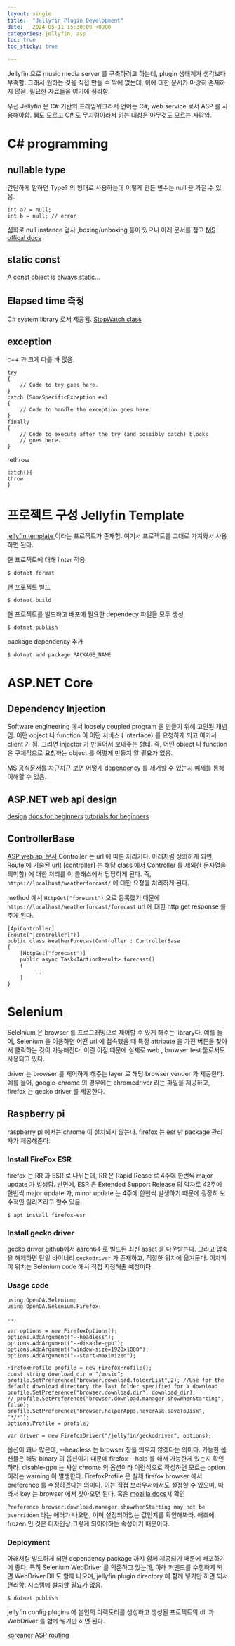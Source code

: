 ```yaml
---
layout: single
title:  "Jellyfin Plugin Development"
date:   2024-05-11 15:30:09 +0900
categories: jellyfin, asp
toc: true
toc_sticky: true

---
```


Jellyfin 으로 music media server 를 구축하려고 하는데, plugin 생태계가 생각보다 부족함.
그래서 원하는 것을 직접 만들 수 밖에 없는데, 이에 대한 문서가 마땅히 존재하지 않음.
필요한 자료들을 여기에 정리함.

우선 Jellyfin 은 C# 기반의 프레임워크라서 언어는 C#, web service 로서 ASP 를 사용해야함.
웹도 모르고 C# 도 무지렁이라서 읽는 대상은 아무것도 모르는 사람임.

# C# programming


## nullable type

간단하게 말하면 Type? 의 형태로 사용하는데 이렇게 만든 변수는 null 을 가질 수 있음.
```
int a? = null;
int b = null; // error
```

심화로 null instance 검사 ,boxing/unboxing 등이 있으니 아래 문서를 참고
[MS offical docs](https://learn.microsoft.com/ko-kr/dotnet/csharp/language-reference/builtin-types/nullable-value-types)

## static const

A const object is always static...

## Elapsed time 측정

C# system library 로서 제공됨.
[StopWatch class](https://learn.microsoft.com/en-us/dotnet/api/system.diagnostics.stopwatch?view=net-8.0)


## exception
c++ 과 크게 다를 바 없음.

```
try
{
    // Code to try goes here.
}
catch (SomeSpecificException ex)
{
    // Code to handle the exception goes here.
}
finally
{
    // Code to execute after the try (and possibly catch) blocks
    // goes here.
}
```

rethrow

```
catch(){
throw
}
```

# 프로젝트 구성 Jellyfin Template

[jellyfin template ](https://github.com/jellyfin/jellyfin-plugin-template ) 이라는 프로젝트가 존재함.
여기서 프로젝트를 그대로 가져와서 사용하면 된다.

현 프로젝트에 대해 linter 적용
```
$ dotnet format
```
현 프로젝트 빌드
```
$ dotnet build
```
현 프로젝트를 빌드하고 배포에 필요한 dependecy 파일들 모두 생성.
```
$ dotnet publish
```

package dependency 추가
```
$ dotnet add package PACKAGE_NAME
```

# ASP.NET Core

## Dependency Injection

Software engineering 에서 loosely coupled program 을 만들기 위해 고안된 개념임.
어떤 object 나 function 이 어떤 서비스 ( interface) 를 요청하게 되고 여기서 client 가 됨.
그러면 injector 가 만들어서 보내주는 형태. 즉, 어떤 object 나 function 은 구체적으로 요청하는 object 를
어떻게 만들지 알 필요가 없음.

[MS 공식문서](https://learn.microsoft.com/en-us/aspnet/core/fundamentals/dependency-injection?view=aspnetcore-2.2)를 차근차근 보면 어떻게 dependency 를 제거할 수 있는지 예제를 통해 이해할 수 있음.



## ASP.NET web api design

[design](https://d585tldpucybw.cloudfront.net/sfimages/default-source/blogs/2021/2021-10/asp-net-core-web-api-flowchart.png)
[docs for beginners](https://www.telerik.com/blogs/aspnet-core-beginners-web-apis)
[tutorials for beginners](https://learn.microsoft.com/en-us/training/paths/aspnet-core-web-app/)


## ControllerBase

[ASP web api 문서](https://learn.microsoft.com/en-us/aspnet/core/web-api/?view=aspnetcore-8.0)
Controller 는 url 에 따른 처리기다.
아래처럼 정의하게 되면,
Route 에 기술된 url( [controller] 는 해당 class 에서 Controller 를 제외한 문자열을 의미함) 에 대한 처리를
이 클래스에서 담당하게 된다.
즉, `https://localhost/weatherforcast/` 에 대한 요청을 처리하게 된다.

method 에서 `HttpGet("forecast")` 으로 등록했기 때문에 `https://localhost/weatherforcast/forecast` url
에 대한 http get response 를 주게 된다.

```
[ApiController]
[Route("[controller]")]
public class WeatherForecastController : ControllerBase
{
    [HttpGet("forecast")]
    public async Task<IActionResult> forecast()
    {
        ...
    }
}
```


##

# Selenium

Selelnium 은 browser 를 프로그래밍으로 제어할 수 있게 해주는 library다.
예를 들어, Selenium 을 이용하면 어떤 url 에 접속했을 때 특정 attribute 을 가진 버튼을 찾아서
클릭하는 것이 가능해진다. 이런 이점 때문에 실제로 web , browser test  툴로서도 사용되고 있다.

driver 는 browser 를 제어하게 해주는 layer 로 해당 browser vender 가 제공한다.
예를 들어, google-chrome 의 경우에는 chromedriver 라는 파일을 제공하고,
firefox 는 gecko driver 를 제공한다.

## Raspberry pi

raspberry pi 에서는 chrome 이 설치되지 않는다. firefox 는 esr 만 package 관리자가 제공해준다.


### Install FireFox ESR

firefox 는 RR 과 ESR 로 나뉘는데,
RR 은 Rapid Rease 로 4주에 한번씩 major update 가 발생함. 반면에,
ESR 은 Extended Support Release 의 약자로 42주에 한번씩 major update 가, minor update 는 4주에 한번씩 발생하기 때문에 굉장히 보수적인 릴리즈라고 할수 있음.


```
$ apt install firefox-esr
```

### Install gecko driver

[gecko driver github](https://github.com/mozilla/geckodriver/releases)에서 aarch64 로 빌드된 최신 asset 을 다운받는다.
그리고 압축을 해제하면 단일 바이너리 `geckodriver` 가 존재하고, 적절한 위치에 옮겨둔다.
어차피 이 위치는 Selenium code 에서 직접 지정해줄 예정이다.


### Usage code

```
using OpenQA.Selenium;
using OpenQA.Selenium.Firefox;

...

var options = new FirefoxOptions();
options.AddArgument("--headless");
options.AddArgument("--disable-gpu");
options.AddArgument("window-size=1920x1080");
options.AddArgument("--start-maximized");

FirefoxProfile profile = new FirefoxProfile();
const string download_dir = "/music";
profile.SetPreference("browser.download.folderList",2); //Use for the default download directory the last folder specified for a download
profile.SetPreference("browser.download.dir", download_dir);
// profile.SetPreference("browser.download.manager.showWhenStarting", false);
profile.SetPreference("browser.helperApps.neverAsk.saveToDisk", "*/*");
options.Profile = profile;

var driver = new FirefoxDriver("/jellyfin/geckodriver", options);

```

옵션이 꽤나 많은데, --headless 는 browser 창을 띄우지 않겠다는 의미다.
가능한 옵션들은 해당 binary 의 옵션이기 때문에 firefox --help 를 해서 가능한게 있는지 확인하라.
disable-gpu 는 사실 chrome 의 옵션이라 이런식으로 작성하면 모르는 option 이라는 warning 이 발생한다.
FirefoxProfile 은 실제 firefox browser 에서 preference 를 수정하겠다는 의미다.
이는 직접 브라우저에서도 설정할 수 있으며, 따라서 key 는 browser 에서 찾아오면 된다.
혹은 [mozilla docs](https://kb.mozillazine.org/About:config_entries)서 확인

`Preference browser.download.manager.showWhenStarting may not be overridden` 라는 에러가 나오면,
이미 설정되어있는 값인지를 확인해봐라. 애초에 frozen 인 것은 디자인상 그렇게 되어야하는
속성이기 때문이다.


### Deployment

아래처럼 빌드하게 되면 dependency package 까지 함께 제공되기 때문에 배포하기에 좋다.
특히 Selenium WebDriver 를 의존하고 있는데, 아래 커맨드를 수행하게 되면 WebDriver.Dll 도 함께 나오며,
jellyfin plugin directory 에 함께 넣기만 하면 되서 편리함. 시스템에 설치할 필요가 없음.
```
$ dotnet publish
```
jellyfin config plugins 에 본인의 디렉토리를 생성하고 생성된 프로젝트의 dll 과 WebDriver 를 함께 넣기만 하면 된다.



[koreaner](https://blog.naver.com/okcharles/222138969070)
[ASP routing](https://learn.microsoft.com/ko-kr/aspnet/core/mvc/controllers/routing?view=aspnetcore-8.0#ar6)
